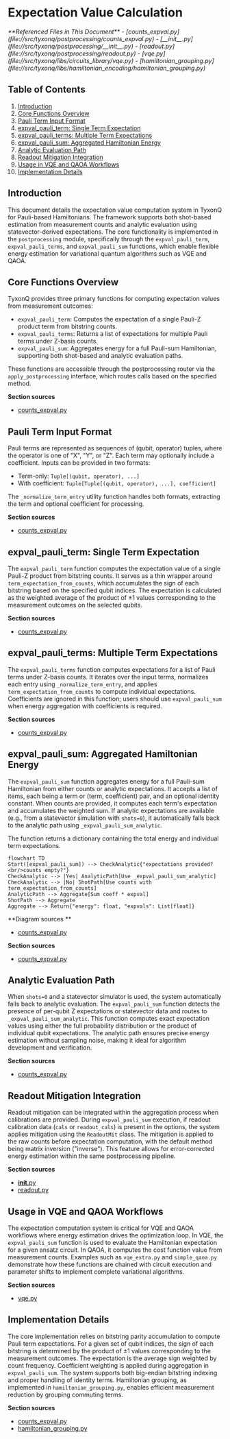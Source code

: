 # Expectation Value Calculation

<cite>
**Referenced Files in This Document**   
- [counts_expval.py](file://src/tyxonq/postprocessing/counts_expval.py)
- [__init__.py](file://src/tyxonq/postprocessing/__init__.py)
- [readout.py](file://src/tyxonq/postprocessing/readout.py)
- [vqe.py](file://src/tyxonq/libs/circuits_library/vqe.py)
- [hamiltonian_grouping.py](file://src/tyxonq/libs/hamiltonian_encoding/hamiltonian_grouping.py)
</cite>

## Table of Contents
1. [Introduction](#introduction)
2. [Core Functions Overview](#core-functions-overview)
3. [Pauli Term Input Format](#pauli-term-input-format)
4. [expval_pauli_term: Single Term Expectation](#expval_pauli_term-single-term-expectation)
5. [expval_pauli_terms: Multiple Term Expectations](#expval_pauli_terms-multiple-term-expectations)
6. [expval_pauli_sum: Aggregated Hamiltonian Energy](#expval_pauli_sum-aggregated-hamiltonian-energy)
7. [Analytic Evaluation Path](#analytic-evaluation-path)
8. [Readout Mitigation Integration](#readout-mitigation-integration)
9. [Usage in VQE and QAOA Workflows](#usage-in-vqe-and-qaoa-workflows)
10. [Implementation Details](#implementation-details)

## Introduction
This document details the expectation value computation system in TyxonQ for Pauli-based Hamiltonians. The framework supports both shot-based estimation from measurement counts and analytic evaluation using statevector-derived expectations. The core functionality is implemented in the `postprocessing` module, specifically through the `expval_pauli_term`, `expval_pauli_terms`, and `expval_pauli_sum` functions, which enable flexible energy estimation for variational quantum algorithms such as VQE and QAOA.

## Core Functions Overview
TyxonQ provides three primary functions for computing expectation values from measurement outcomes:
- `expval_pauli_term`: Computes the expectation of a single Pauli-Z product term from bitstring counts.
- `expval_pauli_terms`: Returns a list of expectations for multiple Pauli terms under Z-basis counts.
- `expval_pauli_sum`: Aggregates energy for a full Pauli-sum Hamiltonian, supporting both shot-based and analytic evaluation paths.

These functions are accessible through the postprocessing router via the `apply_postprocessing` interface, which routes calls based on the specified method.

**Section sources**
- [counts_expval.py](file://src/tyxonq/postprocessing/counts_expval.py#L33-L111)

## Pauli Term Input Format
Pauli terms are represented as sequences of (qubit, operator) tuples, where the operator is one of "X", "Y", or "Z". Each term may optionally include a coefficient. Inputs can be provided in two formats:
- Term-only: `Tuple[(qubit, operator), ...]`
- With coefficient: `Tuple[Tuple[(qubit, operator), ...], coefficient]`

The `_normalize_term_entry` utility function handles both formats, extracting the term and optional coefficient for processing.

**Section sources**
- [counts_expval.py](file://src/tyxonq/postprocessing/counts_expval.py#L22-L30)

## expval_pauli_term: Single Term Expectation
The `expval_pauli_term` function computes the expectation value of a single Pauli-Z product from bitstring counts. It serves as a thin wrapper around `term_expectation_from_counts`, which accumulates the sign of each bitstring based on the specified qubit indices. The expectation is calculated as the weighted average of the product of ±1 values corresponding to the measurement outcomes on the selected qubits.

**Section sources**
- [counts_expval.py](file://src/tyxonq/postprocessing/counts_expval.py#L33-L35)

## expval_pauli_terms: Multiple Term Expectations
The `expval_pauli_terms` function computes expectations for a list of Pauli terms under Z-basis counts. It iterates over the input terms, normalizes each entry using `_normalize_term_entry`, and applies `term_expectation_from_counts` to compute individual expectations. Coefficients are ignored in this function; users should use `expval_pauli_sum` when energy aggregation with coefficients is required.

**Section sources**
- [counts_expval.py](file://src/tyxonq/postprocessing/counts_expval.py#L38-L51)

## expval_pauli_sum: Aggregated Hamiltonian Energy
The `expval_pauli_sum` function aggregates energy for a full Pauli-sum Hamiltonian from either counts or analytic expectations. It accepts a list of items, each being a term or (term, coefficient) pair, and an optional identity constant. When counts are provided, it computes each term's expectation and accumulates the weighted sum. If analytic expectations are available (e.g., from a statevector simulation with `shots=0`), it automatically falls back to the analytic path using `_expval_pauli_sum_analytic`.

The function returns a dictionary containing the total energy and individual term expectations.

```mermaid
flowchart TD
Start([expval_pauli_sum]) --> CheckAnalytic{"expectations provided?<br/>counts empty?"}
CheckAnalytic --> |Yes| AnalyticPath[Use _expval_pauli_sum_analytic]
CheckAnalytic --> |No| ShotPath[Use counts with term_expectation_from_counts]
AnalyticPath --> Aggregate[Sum coeff * expval]
ShotPath --> Aggregate
Aggregate --> Return{"energy": float, "expvals": List[float]}
```

**Diagram sources **
- [counts_expval.py](file://src/tyxonq/postprocessing/counts_expval.py#L86-L111)

**Section sources**
- [counts_expval.py](file://src/tyxonq/postprocessing/counts_expval.py#L86-L111)

## Analytic Evaluation Path
When `shots=0` and a statevector simulator is used, the system automatically falls back to analytic evaluation. The `expval_pauli_sum` function detects the presence of per-qubit Z expectations or statevector data and routes to `_expval_pauli_sum_analytic`. This function computes exact expectation values using either the full probability distribution or the product of individual qubit expectations. The analytic path ensures precise energy estimation without sampling noise, making it ideal for algorithm development and verification.

**Section sources**
- [counts_expval.py](file://src/tyxonq/postprocessing/counts_expval.py#L54-L83)

## Readout Mitigation Integration
Readout mitigation can be integrated within the aggregation process when calibrations are provided. During `expval_pauli_sum` execution, if readout calibration data (`cals` or `readout_cals`) is present in the options, the system applies mitigation using the `ReadoutMit` class. The mitigation is applied to the raw counts before expectation computation, with the default method being matrix inversion ("inverse"). This feature allows for error-corrected energy estimation within the same postprocessing pipeline.

**Section sources**
- [__init__.py](file://src/tyxonq/postprocessing/__init__.py#L96-L117)
- [readout.py](file://src/tyxonq/postprocessing/readout.py#L1-L142)

## Usage in VQE and QAOA Workflows
The expectation computation system is critical for VQE and QAOA workflows where energy estimation drives the optimization loop. In VQE, the `expval_pauli_sum` function is used to evaluate the Hamiltonian expectation for a given ansatz circuit. In QAOA, it computes the cost function value from measurement counts. Examples such as `vqe_extra.py` and `simple_qaoa.py` demonstrate how these functions are chained with circuit execution and parameter shifts to implement complete variational algorithms.

**Section sources**
- [vqe.py](file://src/tyxonq/libs/circuits_library/vqe.py#L0-L152)

## Implementation Details
The core implementation relies on bitstring parity accumulation to compute Pauli term expectations. For a given set of qubit indices, the sign of each bitstring is determined by the product of ±1 values corresponding to the measurement outcomes. The expectation is the average sign weighted by count frequency. Coefficient weighting is applied during aggregation in `expval_pauli_sum`. The system supports both big-endian bitstring indexing and proper handling of identity terms. Hamiltonian grouping, as implemented in `hamiltonian_grouping.py`, enables efficient measurement reduction by grouping commuting terms.

**Section sources**
- [counts_expval.py](file://src/tyxonq/postprocessing/counts_expval.py#L6-L19)
- [hamiltonian_grouping.py](file://src/tyxonq/libs/hamiltonian_encoding/hamiltonian_grouping.py#L0-L65)